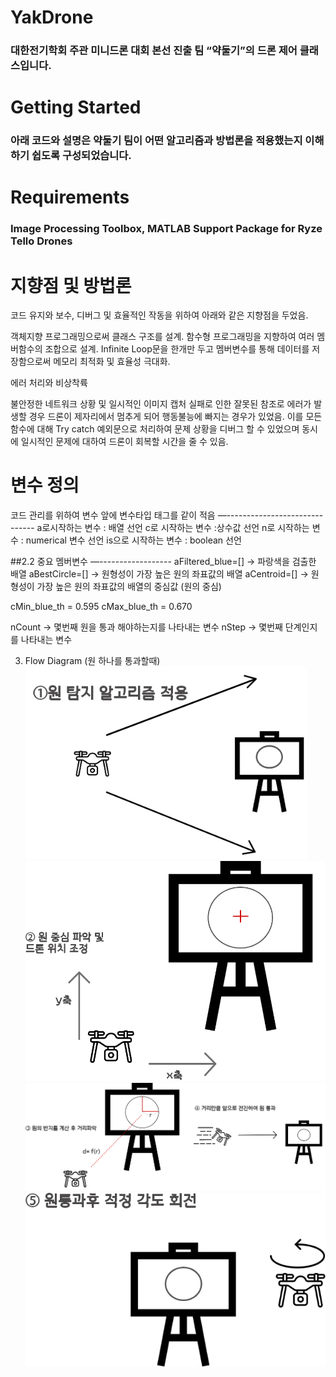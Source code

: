 # YakDrone
 ### 대한전기학회 주관 미니드론 대회 본선 진출 팀 “약둘기”의 드론 제어 클래스입니다.

# Getting Started
### 아래 코드와 설명은 약둘기 팀이 어떤 알고리즘과 방법론을 적용했는지 이해하기 쉽도록 구성되었습니다.

# Requirements
 ### Image Processing Toolbox, MATLAB Support Package for Ryze Tello Drones

# 지향점 및 방법론

코드 유지와 보수, 디버그 및 효율적인 작동을 위하여 아래와 같은 지향점을 두었음.

객체지향 프로그래밍으로써 클래스 구조를 설계.
함수형 프로그래밍을 지향하여 여러 멤버함수의 조합으로 설계.
Infinite Loop문을 한개만 두고 멤버변수를 통해 데이터를 저장함으로써 메모리 최적화 및 효율성 극대화.

에러 처리와 비상착륙

불안정한 네트워크 상황 및 일시적인 이미지 캡처 실패로 인한 잘못된 참조로 에러가 발생할 경우 드론이 제자리에서 멈추게 되어 행동불능에 빠지는 경우가 있었음.
이를 모든 함수에 대해 Try catch 예외문으로 처리하여 문제 상황을 디버그 할 수 있었으며 동시에 일시적인 문제에 대하여 드론이 회복할 시간을 줄 수 있음. 


변수 정의
==================
코드 관리를 위하여 변수 앞에 변수타입 태그를 같이 적음
—------------------------------
a로시작하는 변수 : 배열 선언
c로 시작하는 변수 :상수값 선언
n로 시작하는 변수 : numerical 변수 선언
is으로 시작하는 변수 : boolean 선언


##2.2 중요 멤버변수
—------------------
aFiltered_blue=[] → 파랑색을 검출한 배열
aBestCircle=[] → 원형성이 가장 높은 원의 좌표값의 배열
aCentroid=[] →  원형성이 가장 높은 원의 좌표값의 배열의 중심값 (원의 중심)

cMin_blue_th = 0.595
cMax_blue_th = 0.670

nCount → 몇번째 원을 통과 해야하는지를 나타내는  변수 
nStep -> 몇번째 단계인지를 나타내는 변수

3. Flow Diagram (원 하나를 통과할때)   
![Alt text](https://github.com/YAKDEEE/YAK_DRONE_TEAM/blob/main/images/circlefind.png)   
![Alt text](https://github.com/YAKDEEE/YAK_DRONE_TEAM/blob/main/images/center.png)     
![Alt text](https://github.com/YAKDEEE/YAK_DRONE_TEAM/blob/main/images/centerfinder.png)   
![Alt text](https://github.com/YAKDEEE/YAK_DRONE_TEAM/blob/main/images/turn.png)   





